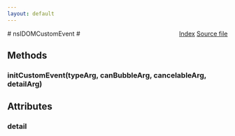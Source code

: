 ```yaml
---
layout: default
---
```

<div class='links' style='float:right'><a href="../index.html">Index</a>
<a href="http://dxr.mozilla.org/mozilla-central/source/dom/interfaces/events/nsIDOMCustomEvent.idl">Source file</a>
</div>
# nsIDOMCustomEvent #

## Methods ##

### initCustomEvent(typeArg, canBubbleArg, cancelableArg, detailArg) ###

## Attributes ##

### detail ###

